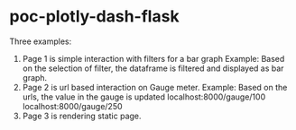 # poc-plotly-dash-flask

Three examples:
1. Page 1 is simple interaction with filters for a bar graph
    Example: Based on the selection of filter, the dataframe is filtered and displayed as bar graph.
2. Page 2 is url based interaction on Gauge meter. 
    Example: Based on the urls, the value in the gauge is updated
             localhost:8000/gauge/100<br/>
             localhost:8000/gauge/250
3. Page 3 is rendering static page.
